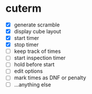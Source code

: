# cuterm
- [x] generate scramble
- [x] display cube layout
- [x] start timer
- [x] stop timer
- [ ] keep track of times
- [ ] start inspection timer
- [ ] hold before start
- [ ] edit options
- [ ] mark times as DNF or penalty
- [ ] ...anything else
